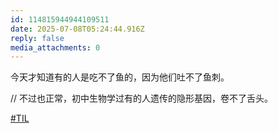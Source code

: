 ```yaml
---
id: 114815944944109511
date: 2025-07-08T05:24:44.916Z
reply: false
media_attachments: 0
---
```


今天才知道有的人是吃不了鱼的，因为他们吐不了鱼刺。

// 不过也正常，初中生物学过有的人遗传的隐形基因，卷不了舌头。

[#TIL](https://e5n.cc/tags/TIL)


